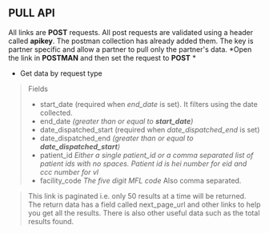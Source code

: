 ## PULL API

All links are **POST** requests. All post requests are validated using a header called **apikey**. The postman collection has already added them. The key is partner specific and allow a partner to pull only the partner's data.
*Open the link in **POSTMAN** and then set the request to **POST** *
- Get data by request type
>Fields
> - start_date (required when *end_date* is set). It filters using the date collected.
> - end_date *(greater than or equal to **start_date**)*
> - date_dispatched_start (required when *date_dispatched_end* is set)
> - date_dispatched_end  *(greater than or equal to **date_dispatched_start**)*
> - patient_id *Either a single patient_id or a comma separated list of patient ids with no spaces. Patient id is hei number for eid and ccc number for vl*
> - facility_code *The five digit MFL code* Also comma separated.

> This link is paginated i.e. only 50 results at a time will be returned. The return data has a field called next_page_url and other links to help you get all the results. There is also other useful data such as the total results found.

